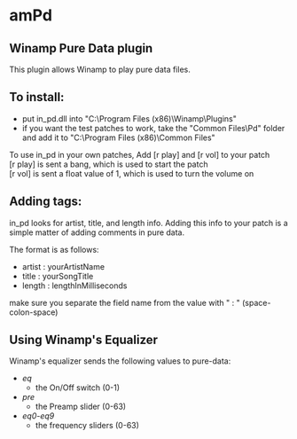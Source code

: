 amPd
=====
Winamp Pure Data plugin
-----------------------
This plugin allows Winamp to play pure data files.

To install:
-----------
- put in_pd.dll into "C:\Program Files (x86)\Winamp\Plugins"
- if you want the test patches to work, take the "Common Files\Pd" folder and add it to "C:\Program Files (x86)\Common Files"

To use in_pd in your own patches, Add [r play] and [r vol] to your patch  
[r play] is sent a bang, which is used to start the patch  
[r vol]  is sent a float value of 1, which is used to turn the volume on

Adding tags:
------------
in_pd looks for artist, title, and length info. Adding this info to your patch is a simple matter of adding comments in pure data.

The format is as follows:
- artist : yourArtistName
- title : yourSongTitle
- length : lengthInMilliseconds

make sure you separate the field name from the value with " : " (space-colon-space)

Using Winamp's Equalizer
------------------------
Winamp's equalizer sends the following values to pure-data:
- *eq*
	- the On/Off switch (0-1)
- *pre*
	- the Preamp slider (0-63)
- *eq0-eq9*
	- the frequency sliders (0-63)